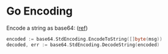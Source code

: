 # Go Encoding

Encode a string as base64: ([ref](https://pkg.go.dev/encoding/base64))

```go
encoded := base64.StdEncoding.EncodeToString([]byte(msg))
decoded, err := base64.StdEncoding.DecodeString(encoded)
```